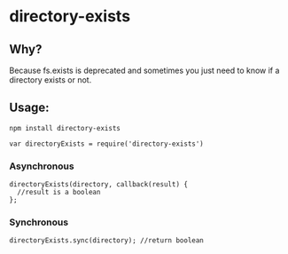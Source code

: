 # directory-exists

## Why?
Because fs.exists is deprecated and sometimes you just need to know if a directory exists or not.

## Usage:

`npm install directory-exists`

`var directoryExists = require('directory-exists')`

### Asynchronous

```
directoryExists(directory, callback(result) {
  //result is a boolean
};
```

### Synchronous

```
directoryExists.sync(directory); //return boolean
```
